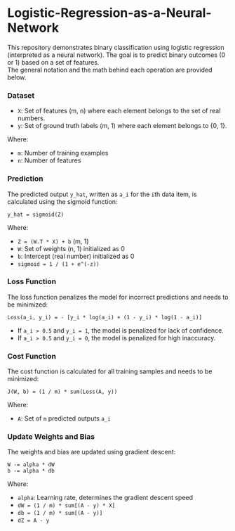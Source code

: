 # Logistic-Regression-as-a-Neural-Network

This repository demonstrates binary classification using logistic regression (interpreted as a neural network). The goal is to predict binary outcomes (0 or 1) based on a set of features. </br>
The general notation and the math behind each operation are provided below.

### Dataset

- `X`: Set of features (m, n) where each element belongs to the set of real numbers.
- `y`: Set of ground truth labels (m, 1) where each element belongs to {0, 1}.

Where:
- `m`: Number of training examples
- `n`: Number of features

### Prediction

The predicted output `y_hat`, written as `a_i` for the `i`th data item, is calculated using the sigmoid function:

```
y_hat = sigmoid(Z)
```

Where:
- `Z = (W.T * X) + b` (m, 1)
- `W`: Set of weights (n, 1) initialized as 0
- `b`: Intercept (real number) initialized as 0
- `sigmoid = 1 / (1 + e^(-z))`

### Loss Function

The loss function penalizes the model for incorrect predictions and needs to be minimized:

```
Loss(a_i, y_i) = - [y_i * log(a_i) + (1 - y_i) * log(1 - a_i)]
```

- If `a_i > 0.5` and `y_i = 1`, the model is penalized for lack of confidence.
- If `a_i > 0.5` and `y_i = 0`, the model is penalized for high inaccuracy.

### Cost Function

The cost function is calculated for all training samples and needs to be minimized:

```
J(W, b) = (1 / m) * sum(Loss(A, y))
```

Where:
- `A`: Set of `m` predicted outputs `a_i`

### Update Weights and Bias

The weights and bias are updated using gradient descent:

```
W -= alpha * dW
b -= alpha * db
```

Where:
- `alpha`: Learning rate, determines the gradient descent speed
- `dW = (1 / m) * sum[(A - y) * X]`
- `db = (1 / m) * sum[(A - y)]`
- `dZ = A - y`

